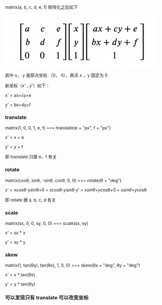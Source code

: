matrix(a, b, c, d, e, f) 矩阵化之后如下

<img src="https://github.com/HanLess/experience/blob/master/css/img/%E7%9F%A9%E9%98%B5%E8%AE%A1%E7%AE%97.png" />

其中 x， y 是原点坐标 （0， 0），原点 x ，y 固定为 0

新坐标（x' , y'）如下：

x' = ax+cy+e

y' = bx+dy+f

### translate

matrix(1, 0, 0, 1, e, f)  ===  translate(e + "px", f + "px")

x' = x + e 

y' = y + f

即 translate 只跟 e，f 有关

### rotate

matrix(cosθ, sinθ, -sinθ, cosθ, 0, 0)  ===  rotate(θ + "deg")

x' = x*cosθ-y*sinθ+0 = x*cosθ-y*sinθ
y' = x*sinθ+y*cosθ+0 = x*sinθ+y*cosθ

即 rotate 跟 a, b, c, d 有关

### scale

matrix(sx, 0, 0, sy, 0, 0)  ===  scale(sx, sy)

x' = sx * x 

y' = sy * y 

### skew

matrix(1, tan(θy), tan(θx), 1, 0, 0)  === skew(θx + "deg", θy + "deg")

x' = x * tan(θx)

y' = y * tan(θy)


### 可以发现只有 translate 可以改变坐标


